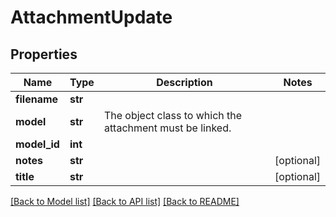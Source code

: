# AttachmentUpdate

## Properties
Name | Type | Description | Notes
------------ | ------------- | ------------- | -------------
**filename** | **str** |  | 
**model** | **str** | The object class to which the attachment must be linked. | 
**model_id** | **int** |  | 
**notes** | **str** |  | [optional] 
**title** | **str** |  | [optional] 

[[Back to Model list]](../README.md#documentation-for-models) [[Back to API list]](../README.md#documentation-for-api-endpoints) [[Back to README]](../README.md)



